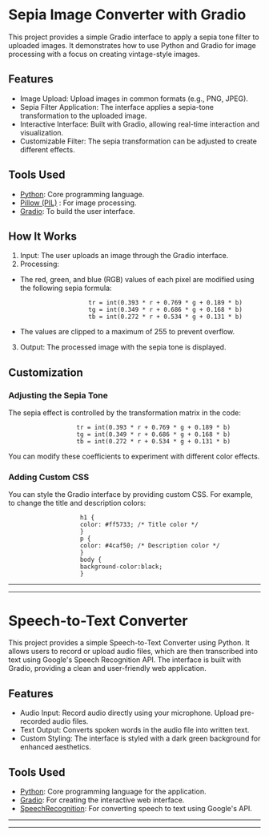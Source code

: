 # Sepia Image Converter with Gradio
This project provides a simple Gradio interface to apply a sepia tone filter to uploaded images. It demonstrates how to use Python and Gradio for image processing with a focus on creating vintage-style images.

## Features
- Image Upload: Upload images in common formats (e.g., PNG, JPEG).
- Sepia Filter Application: The interface applies a sepia-tone transformation to the uploaded image.
- Interactive Interface: Built with Gradio, allowing real-time interaction and visualization.
- Customizable Filter: The sepia transformation can be adjusted to create different effects.

## Tools Used
- [Python](https://www.python.org/): Core programming language.
- [Pillow (PIL)](https://pypi.org/project/pillow/) : For image processing.
- [Gradio](https://www.gradio.app/): To build the user interface.

## How It Works
1. Input: The user uploads an image through the Gradio interface.
2. Processing:
- The red, green, and blue (RGB) values of each pixel are modified using the following sepia formula:

                         tr = int(0.393 * r + 0.769 * g + 0.189 * b)
                         tg = int(0.349 * r + 0.686 * g + 0.168 * b)
                         tb = int(0.272 * r + 0.534 * g + 0.131 * b)
  
- The values are clipped to a maximum of 255 to prevent overflow.
3. Output: The processed image with the sepia tone is displayed.
  
## Customization
### Adjusting the Sepia Tone
The sepia effect is controlled by the transformation matrix in the code:

                       tr = int(0.393 * r + 0.769 * g + 0.189 * b)
                       tg = int(0.349 * r + 0.686 * g + 0.168 * b)
                       tb = int(0.272 * r + 0.534 * g + 0.131 * b)
You can modify these coefficients to experiment with different color effects.                     
### Adding Custom CSS
You can style the Gradio interface by providing custom CSS. For example, to change the title and description colors:

                        h1 {
                        color: #ff5733; /* Title color */
                        }
                        p {
                        color: #4caf50; /* Description color */
                        }
                        body {
                        background-color:black;
                        }
***************************************************************************************************************************************
***************************************************************************************************************************************
# Speech-to-Text Converter
This project provides a simple Speech-to-Text Converter using Python. It allows users to record or upload audio files, which are then transcribed into text using Google's Speech Recognition API. The interface is built with Gradio, providing a clean and user-friendly web application.

## Features
- Audio Input:
Record audio directly using your microphone.
Upload pre-recorded audio files.
- Text Output:
Converts spoken words in the audio file into written text.
- Custom Styling:
The interface is styled with a dark green background for enhanced aesthetics.

## Tools Used
- [Python](https://www.python.org/): Core programming language for the application.
- [Gradio](https://www.gradio.app/): For creating the interactive web interface.
- [SpeechRecognition](https://pypi.org/project/SpeechRecognition/): For converting speech to text using Google's API.
*********************************************************************************************************************************
**********************************************************************************************************************************
